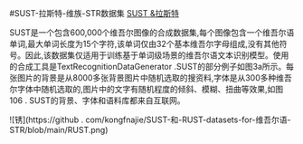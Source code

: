 #SUST-拉斯特-维族-STR数据集
[SUST &拉斯特](https://aistudio.baidu.com/datasetdetail/223105)

SUST是一个包含600,000个维吾尔图像的合成数据集,每个图像包含一个维吾尔语单词,最大单词长度为15个字符,该单词仅由32个基本维吾尔字母组成,没有其他符号。因此,该数据集仅适用于训练基于单词级场景的维吾尔语文本识别模型。使用的合成工具是TextRecognitionDataGenerator .SUST的部分例子如图3a所示。每张图片的背景是从8000多张背景图片中随机选取的搜资料,字体是从300多种维吾尔字体中随机选取的,图片中的文字有随机程度的倾斜、模糊、扭曲等效果,如图106 . SUST的背景、字体和语料库都来自互联网。


![锈](https://github . com/kongfnajie/SUST-和-RUST-datasets-for-维吾尔语-STR/blob/main/RUST.png)
